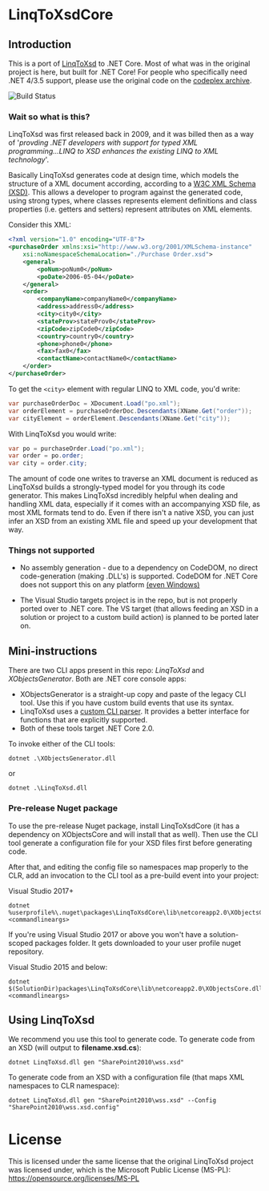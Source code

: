 # LinqToXsdCore
## Introduction
This is a port of [LinqToXsd](https://archive.codeplex.com/?p=linqtoxsd) to .NET Core. Most of what was in the original project is here, but built for .NET Core! For people who specifically need .NET 4/3.5 support, please use the original code on the [codeplex archive](https://archive.codeplex.com/?p=linqtoxsd).

![Build Status](https://dev.azure.com/mamift1/LinqToXsdCore/_apis/build/status/LinqToXsdCore-.NET%20Desktop-CI)

### Wait so what is this?
LinqToXsd was first released back in 2009, and it was billed then as a way of '*provding .NET developers with support for typed XML programming...LINQ to XSD enhances the existing LINQ to XML technology*'.

Basically LinqToXsd generates code at design time, which models the structure of a XML document according, according to a [W3C XML Schema (XSD)](https://www.w3.org/TR/xmlschema11-1/). This allows a developer to program against the generated code, using strong types, where classes represents element definitions and class properties (i.e. getters and setters) represent attributes on XML elements.

Consider this XML:
```XML
<?xml version="1.0" encoding="UTF-8"?>
<purchaseOrder xmlns:xsi="http://www.w3.org/2001/XMLSchema-instance" 
    xsi:noNamespaceSchemaLocation="./Purchase Order.xsd">
    <general>
        <poNum>poNum0</poNum>
        <poDate>2006-05-04</poDate>
    </general>
    <order>
        <companyName>companyName0</companyName>
        <address>address0</address>
        <city>city0</city>
        <stateProv>stateProv0</stateProv>
        <zipCode>zipCode0</zipCode>
        <country>country0</country>
        <phone>phone0</phone>
        <fax>fax0</fax>
        <contactName>contactName0</contactName>
    </order>
</purchaseOrder>
```
To get the `<city>` element with regular LINQ to XML code, you'd write:
```C#
var purchaseOrderDoc = XDocument.Load("po.xml");
var orderElement = purchaseOrderDoc.Descendants(XName.Get("order"));
var cityElement = orderElement.Descendants(XName.Get("city"));
```
With LinqToXsd you would write:
```C#
var po = purchaseOrder.Load("po.xml");
var order = po.order;
var city = order.city;
```

The amount of code one writes to traverse an XML document is reduced as LinqToXsd builds a strongly-typed model for you through its code generator. This makes LinqToXsd incredibly helpful when dealing and handling XML data, especially if it comes with an accompanying XSD file, as most XML formats tend to do. Even if there isn't a native XSD, you can just infer an XSD from an existing XML file and speed up your development that way.

### Things not supported

* No assembly generation - due to a dependency on CodeDOM, no direct code-generation (making .DLL's) is supported. CodeDOM for .NET Core does not support this on any platform [(even Windows)](https://github.com/dotnet/corefx/issues/12180)

* The Visual Studio targets project is in the repo, but is not properly ported over to .NET core. The VS target (that allows feeding an XSD in a solution or project to a custom build action) is planned to be ported later on. 

## Mini-instructions

There are two CLI apps present in this repo: *LinqToXsd* and *XObjectsGenerator*. Both are .NET core console apps:

* XObjectsGenerator is a straight-up copy and paste of the legacy CLI tool. Use this if you have custom build events that use its syntax.
* LinqToXsd uses a [custom CLI parser](https://github.com/commandlineparser/commandline). It provides a better interface for functions that are explicitly supported.
* Both of these tools target .NET Core 2.0.

To invoke either of the CLI tools:
```
dotnet .\XObjectsGenerator.dll
```
or 

```
dotnet .\LinqToXsd.dll
```

### Pre-release Nuget package

To use the pre-release Nuget package, install LinqToXsdCore (it has a dependency on XObjectsCore and will install that as well). Then use the CLI tool generate a configuration file for your XSD files first before generating code.

After that, and editing the config file so namespaces map properly to the CLR, add an invocation to the CLI tool as a pre-build event into your project:

Visual Studio 2017+
```
dotnet %userprofile%\.nuget\packages\LinqToXsdCore\lib\netcoreapp2.0\XObjectsCore.dll <commandlineargs>
```

If you're using Visual Studio 2017 or above you won't have a solution-scoped packages folder. It gets downloaded to your user profile nuget repository.

Visual Studio 2015 and below:
```
dotnet $(SolutionDir)packages\LinqToXsdCore\lib\netcoreapp2.0\XObjectsCore.dll <commandlineargs>
```

## Using LinqToXsd

We recommend you use this tool to generate code. To generate code from an XSD (will output to **filename.xsd.cs**):
```
dotnet LinqToXsd.dll gen "SharePoint2010\wss.xsd"
```

To generate code from an XSD with a configuration file (that maps XML namespaces to CLR namespace):
```
dotnet LinqToXsd.dll gen "SharePoint2010\wss.xsd" --Config "SharePoint2010\wss.xsd.config"
```

# License
This is licensed under the same license that the original LinqToXsd project was licensed under, which is the Microsoft Public License (MS-PL): https://opensource.org/licenses/MS-PL